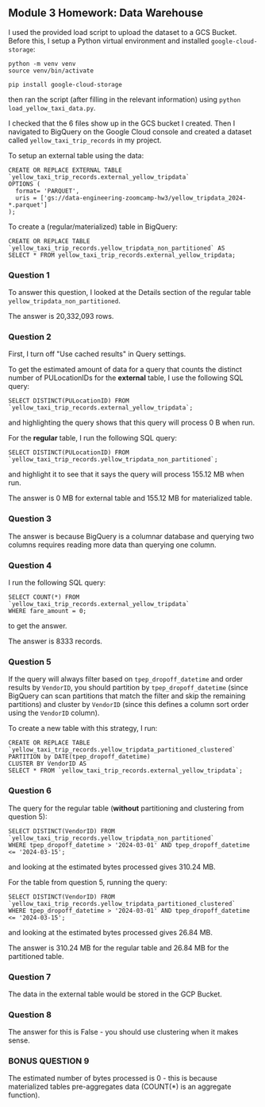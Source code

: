 ## Module 3 Homework: Data Warehouse

I used the provided load script to upload the dataset to a GCS Bucket. Before this, I setup a Python virtual environment and installed `google-cloud-storage`:
```
python -m venv venv
source venv/bin/activate

pip install google-cloud-storage
```
then ran the script (after filling in the relevant information) using `python load_yellow_taxi_data.py`.

I checked that the 6 files show up in the GCS bucket I created. Then I navigated to BigQuery on the Google Cloud console and created a dataset called `yellow_taxi_trip_records` in my project.

To setup an external table using the data:
```
CREATE OR REPLACE EXTERNAL TABLE `yellow_taxi_trip_records.external_yellow_tripdata`
OPTIONS (
  format= 'PARQUET',
  uris = ['gs://data-engineering-zoomcamp-hw3/yellow_tripdata_2024-*.parquet']
);
```

To create a (regular/materialized) table in BigQuery:
```
CREATE OR REPLACE TABLE `yellow_taxi_trip_records.yellow_tripdata_non_partitioned` AS
SELECT * FROM yellow_taxi_trip_records.external_yellow_tripdata;
```



### Question 1

To answer this question, I looked at the Details section of the regular table `yellow_tripdata_non_partitioned`.

The answer is 20,332,093 rows.

### Question 2

First, I turn off "Use cached results" in Query settings.

To get the estimated amount of data for a query that counts the distinct number of PULocationIDs for the **external** table, I use the following SQL query:
```
SELECT DISTINCT(PULocationID) FROM `yellow_taxi_trip_records.external_yellow_tripdata`;
```
and highlighting the query shows that this query will process 0 B when run.

For the **regular** table, I run the following SQL query:
```
SELECT DISTINCT(PULocationID) FROM `yellow_taxi_trip_records.yellow_tripdata_non_partitioned`;
```
and highlight it to see that it says the query will process 155.12 MB when run.

The answer is 0 MB for external table and 155.12 MB for materialized table.

### Question 3

The answer is because BigQuery is a columnar database and querying two columns requires reading more data than querying one column.

### Question 4

I run the following SQL query:
```
SELECT COUNT(*) FROM `yellow_taxi_trip_records.external_yellow_tripdata`
WHERE fare_amount = 0;
```
to get the answer.

The answer is 8333 records.

### Question 5

If the query will always filter based on `tpep_dropoff_datetime` and order results by `VendorID`, you should partition by `tpep_dropoff_datetime` (since BigQuery can scan partitions that match the filter and skip the remaining partitions) and cluster by `VendorID` (since this defines a column sort order using the `VendorID` column).

To create a new table with this strategy, I run:
```
CREATE OR REPLACE TABLE `yellow_taxi_trip_records.yellow_tripdata_partitioned_clustered`
PARTITION by DATE(tpep_dropoff_datetime)
CLUSTER BY VendorID AS
SELECT * FROM `yellow_taxi_trip_records.external_yellow_tripdata`;
```

### Question 6

The query for the regular table (**without** partitioning and clustering from question 5):
```
SELECT DISTINCT(VendorID) FROM `yellow_taxi_trip_records.yellow_tripdata_non_partitioned`
WHERE tpep_dropoff_datetime > '2024-03-01' AND tpep_dropoff_datetime <= '2024-03-15';
```
and looking at the estimated bytes processed gives 310.24 MB.

For the table from question 5, running the query:
```
SELECT DISTINCT(VendorID) FROM `yellow_taxi_trip_records.yellow_tripdata_partitioned_clustered`
WHERE tpep_dropoff_datetime > '2024-03-01' AND tpep_dropoff_datetime <= '2024-03-15';
```
and looking at the estimated bytes processed gives 26.84 MB.

The answer is 310.24 MB for the regular table and 26.84 MB for the partitioned table.

### Question 7

The data in the external table would be stored in the GCP Bucket.

### Question 8

The answer for this is False - you should use clustering when it makes sense.

### BONUS QUESTION 9

The estimated number of bytes processed is 0 - this is because materialized tables pre-aggregates data (COUNT(*) is an aggregate function).